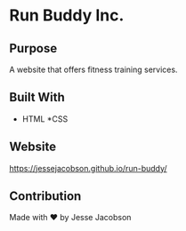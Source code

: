# Run Buddy Inc.

## Purpose
A website that offers fitness training services. 

## Built With
* HTML
*CSS

## Website
https://jessejacobson.github.io/run-buddy/ 

## Contribution
Made with ❤️ by Jesse Jacobson
